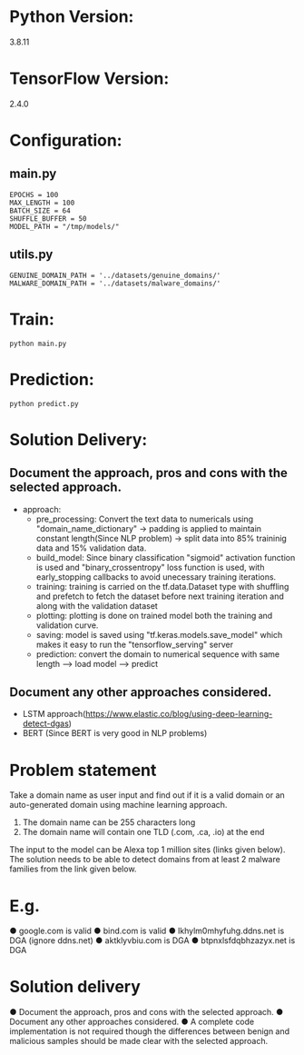 # Python Version:
3.8.11

# TensorFlow Version:
2.4.0

# Configuration:

## main.py
```
EPOCHS = 100
MAX_LENGTH = 100
BATCH_SIZE = 64
SHUFFLE_BUFFER = 50
MODEL_PATH = "/tmp/models/"
```

## utils.py
```
GENUINE_DOMAIN_PATH = '../datasets/genuine_domains/'
MALWARE_DOMAIN_PATH = '../datasets/malware_domains/'
```

# Train:
```
python main.py
```

# Prediction:
```
python predict.py
```

# Solution Delivery:
## Document the approach, pros and cons with the selected approach.
 - approach: 
    - pre_processing: Convert the text data to numericals using "domain_name_dictionary" -> padding is applied to maintain constant length(Since NLP problem) -> split data into 85% traininig data and 15% validation data.
    - build_model: Since binary classification "sigmoid" activation function is used and "binary_crossentropy" loss function is used, with early_stopping callbacks to avoid unecessary training iterations.
    - training: training is carried on the tf.data.Dataset type with shuffling and prefetch to fetch the dataset before next training iteration and along with the validation dataset
    - plotting: plotting is done on trained model both the training and validation curve.
    - saving: model is saved using "tf.keras.models.save_model" which makes it easy to run the "tensorflow_serving" server
    - prediction: convert the domain to numerical sequence with same length --> load model --> predict 


## Document any other approaches considered.
 - LSTM approach(https://www.elastic.co/blog/using-deep-learning-detect-dgas)
 - BERT (Since BERT is very good in NLP problems)






# Problem statement

Take a domain name as user input and find out if it is a valid domain or an auto-generated
domain using machine learning approach.
1. The domain name can be 255 characters long
2. The domain name will contain one TLD (.com, .ca, .io) at the end

The input to the model can be Alexa top 1 million sites (links given below).
The solution needs to be able to detect domains from at least 2 malware families from the link
given below.

# E.g.
● google.com is valid
● bind.com is valid
● lkhylm0mhyfuhg.ddns.net is DGA (ignore ddns.net)
● aktklyvbiu.com is DGA
● btpnxlsfdqbhzazyx.net is DGA

# Solution delivery
● Document the approach, pros and cons with the selected approach.
● Document any other approaches considered.
● A complete code implementation is not required though the differences between benign
and malicious samples should be made clear with the selected approach.
